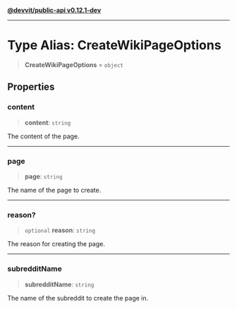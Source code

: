 [**@devvit/public-api v0.12.1-dev**](../../README.md)

---

# Type Alias: CreateWikiPageOptions

> **CreateWikiPageOptions** = `object`

## Properties

<a id="content"></a>

### content

> **content**: `string`

The content of the page.

---

<a id="page"></a>

### page

> **page**: `string`

The name of the page to create.

---

<a id="reason"></a>

### reason?

> `optional` **reason**: `string`

The reason for creating the page.

---

<a id="subredditname"></a>

### subredditName

> **subredditName**: `string`

The name of the subreddit to create the page in.
